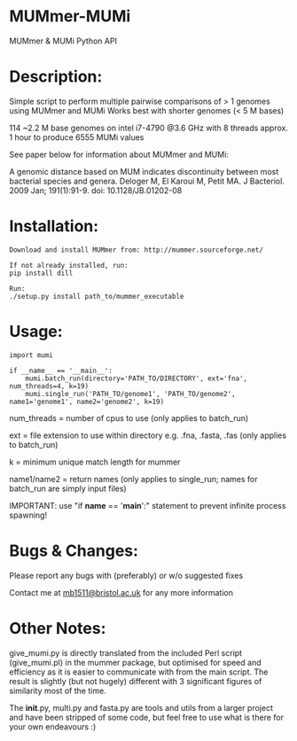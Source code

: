 # MUMmer-MUMi
MUMmer & MUMi Python API

# Description:

Simple script to perform multiple pairwise comparisons of > 1 genomes using MUMmer and MUMi
Works best with shorter genomes (< 5 M bases)

114 ~2.2 M base genomes on intel i7-4790 @3.6 GHz with 8 threads approx. 1 hour to produce 6555
MUMi values

See paper below for information about MUMmer and MUMi:

A genomic distance based on MUM indicates discontinuity between most bacterial species and genera. 
Deloger M, El Karoui M, Petit MA. J Bacteriol. 2009 Jan; 191(1):91-9. doi: 10.1128/JB.01202-08

# Installation:

	Download and install MUMmer from: http://mummer.sourceforge.net/
	
	If not already installed, run:
	pip install dill

	Run:
	./setup.py install path_to/mummer_executable


# Usage:

	import mumi

	if __name__ == '__main__':
		mumi.batch_run(directory='PATH_TO/DIRECTORY', ext='fna', num_threads=4, k=19)
		mumi.single_run('PATH_TO/genome1', 'PATH_TO/genome2', name1='genome1', name2='genome2', k=19)

num_threads = number of cpus to use (only applies to batch_run)

ext = file extension to use within directory e.g. .fna, .fasta, .fas (only applies to batch_run)

k = minimum unique match length for mummer

name1/name2 = return names (only applies to single_run; names for batch_run are simply input files)

IMPORTANT:
	use "if __name__ == '__main__':" statement to prevent infinite process spawning!
	
# Bugs & Changes:

Please report any bugs with (preferably) or w/o suggested fixes

Contact me at mb1511@bristol.ac.uk for any more information
	
# Other Notes:
	
give_mumi.py is directly translated from the included Perl script (give_mumi.pl) in the mummer 
package, but optimised for speed and efficiency as it is easier to communicate with from the
main script. The result is slightly (but not hugely) different with 3 significant figures of
similarity most of the time.

The __init__.py, multi.py and fasta.py are tools and utils from a larger project and have been 
stripped of some code, but feel free to use what is there for your own endeavours :)
